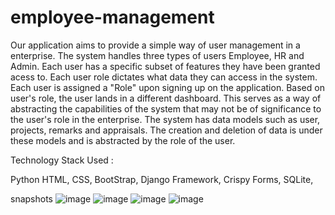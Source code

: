 # employee-management
 
Our application aims to provide a simple way of user management in a enterprise. The system handles three types of users Employee, HR and Admin. Each user has a specific subset of features they have been granted acess to. Each user role dictates what data they can access in the system. Each user is assigned a "Role" upon signing up on the application. Based on user's role, the user lands in a different dashboard. This serves as a way of abstracting the capabilities of the system that may not be of significance to the user's role in the enterprise. The system has data models such as user, projects, remarks and appraisals. The creation and deletion of data is under these models and is abstracted by the role of the user.

Technology Stack Used :

Python HTML, CSS, BootStrap, Django Framework, Crispy Forms, SQLite,

snapshots
![image](https://github.com/Sundar-1002/employee-management/assets/110343412/34adc6ab-8c1a-4cd5-b787-276039d41144)
![image](https://github.com/Sundar-1002/employee-management/assets/110343412/4fcc1607-f415-47d1-a642-2f6ec384cb1e)
![image](https://github.com/Sundar-1002/employee-management/assets/110343412/9aae7ff3-0b10-4b3d-9f6f-c185ce8b6cd6)
![image](https://github.com/Sundar-1002/employee-management/assets/110343412/b025dd60-17d0-49d3-b4f1-218db161d62e)
